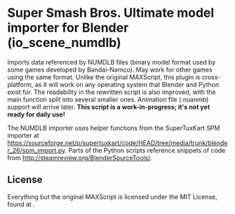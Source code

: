 # Super Smash Bros. Ultimate model importer for Blender (io_scene_numdlb)
Imports data referenced by NUMDLB files (binary model format used by some games developed by Bandai-Namco). May work for other games using the same format. Unlike the original MAXScript, this plugin is cross-platform, as it will work on any operating system that Blender and Python exist for. The readability in the rewritten script is also improved, with the main function split into several smaller ones. Animation file (.nuanmb) support will arrive later.
**This script is a work-in-progress; it's not yet ready for daily use!**

The NUMDLB importer uses helper functions from the SuperTuxKart SPM importer at <https://sourceforge.net/p/supertuxkart/code/HEAD/tree/media/trunk/blender_26/spm_import.py>.
Parts of the Python scripts reference snippets of code from <http://steamreview.org/BlenderSourceTools/>.

## License
Everything but the original MAXScript is licensed under the MIT License, found at </LICENSE>.
